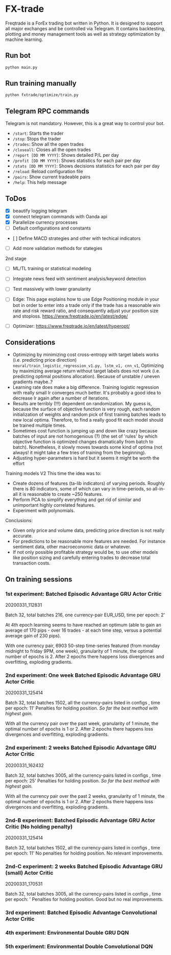 # FX-trade

Freqtrade is a ForEx trading bot written in Python. It is designed to support all major exchanges and be controlled via Telegram. It contains backtesting, plotting and money management tools as well as strategy optimization by machine learning.

## Run bot

```bash
python main.py
```

## Run training manually

```bash
python fxtrade/optimize/train.py
```

## Telegram RPC commands

Telegram is not mandatory. However, this is a great way to control your bot. 

- `/start`: Starts the trader
- `/stop`: Stops the trader
- `/trades`: Show all the open trades
- `/closeall`: Closes all the open trades
- `/report [DD MM YYYY]`: Shows detailed P/L per day
- `/profit [DD MM YYYY]`: Shows statistics for each pair per day
- `/stats [DD MM YYYY]`: Shows decisions statistics for each pair per day
- `/reload`: Reload configuration file
- `/pairs`: Show current tradeable pairs
- `/help`: This help message


## ToDos

- [x] beautify logging telegram
- [x] connect telegram commands with Oanda api
- [x] Parallelize currency processes
- [ ] Default configurations and constants
- [ ] Define MACD strategies and other with techical indicators
- [ ] Add more validation methods for stategies

2nd stage
- [ ] ML/TL training or statistical modeling
- [ ] Integrate news feed with sentiment analysis/keyword detection
- [ ] Test massively with lower granularity
- [ ] Edge: This page explains how to use Edge Positioning module in your bot in order to enter into a trade only if the trade has a reasonable win rate and risk reward ratio, and consequently adjust your position size and stoploss. https://www.freqtrade.io/en/latest/edge/
- [ ] Optimizer: https://www.freqtrade.io/en/latest/hyperopt/


## Considerations

- Optimizing by minimizing cost cross-entropy with target labels works (i.e. predicting price direction) `neural/train_logistic_regression_v1.py, lstm_v1, cnn_v1`, Optimizing by maximizing average return without target labels does not work (i.e. predicting optimal positions allocation). Because of unstable / uneven gradients maybe..?
- Learning rate does make a big difference. Training logistic regression with really small lr converges much better. It's probably a good idea to decrease lr again after a number of iterations.
- Results are terribly (!!!) dependent on randomization. My guess is, because the surface of objective function is very rough, each random initialization of weights and random pick of first training batches leads to new local optima. Therefore, to find a really good fit each model should be trained multiple times.
- Sometimes cost function is jumping up and down like crazy because batches of input are not homogenious (?) (the set of 'rules' by which objective function is optimized changes dramatically from batch to batch). Nonetheless, it slowly moves towards some kind of optima (not always! it might take a few tries of training from the beginning).
- Adjusting hyper-parameters is hard but it seems it might be worth the effort

Training models V2
This time the idea was to:

- Create dozens of features (ta-lib indicators) of varying periods. Roughly there is 80 indicators, some of which can vary in time-periods, so all-in-all it is reasonable to create ~250 features.
- Perform PCA to simplify everything and get rid of similar and unimportant highly correlated features.
- Experiment with polynomials.


Conclusions:
- Given only price and volume data, predicting price direction is not really accurate.
- For predictions to be reasonable more features are needed. For instance sentiment data, other macroeconomic data or whatever.
- If not only possible profitable strategy would be, to use other models like position sizing and carefully entering trades to decrease total transaction costs.


## On training sessions

### 1st experiment: Batched Episodic Advantage GRU Actor Critic

20200331_112831

Batch 32, total batches 216, one currency-pair EUR_USD, time per epoch: 2'

At 4th epoch learning seems to have reached an optimum (able to gain an average of 170 pips - over 16 trades - at each time step, versus a potential average gain of 230 pips).

With one currency pair, 6903 50-step time-series featured (from monday midnight to friday 9PM, one week), granularity of 1 minute, the optimal number of epochs is 2. After 2 epochs there happens loss divergences and overfitting, exploding gradients.


### 2nd experiment: One week Batched Episodic Advantage GRU Actor Critic

20200331_125414

Batch 32, total batches 1502, all the currency-pairs listed in configs , time per epoch: 11'
Penalties for holding position. *So far the best method with highest gain.*

With all the currency pair over the past week, granularity of 1 minute, the optimal number of epochs is 1 or 2. After 2 epochs there happens loss divergences and overfitting, exploding gradients.

### 2nd experiment: 2 weeks Batched Episodic Advantage GRU Actor Critic

20200331_162432

Batch 32, total batches 3005, all the currency-pairs listed in configs , time per epoch: 25'
Penalties for holding position. *So far the best method with highest gain.*

With all the currency pair over the past 2 weeks, granularity of 1 minute, the optimal number of epochs is 1 or 2. After 2 epochs there happens loss divergences and overfitting, exploding gradients.

### 2nd-B experiment: Batched Episodic Advantage GRU Actor Critic (No holding penalty)

20200331_125414

Batch 32, total batches 1502, all the currency-pairs listed in configs , time per epoch: 11'
No penalties for holding position. No relevant improvements.

### 2nd-C experiment: 2 weeks Batched Episodic Advantage GRU (small) Actor Critic

20200331_170531

Batch 32, total batches 3005, all the currency-pairs listed in configs , time per epoch: '
Penalties for holding position. Good but no real improvements.

### 3rd experiment: Batched Episodic Advantage Convolutional Actor Critic

### 4th experiment: Environmental Double GRU DQN 

### 5th experiment: Environmental Double Convolutional DQN 
